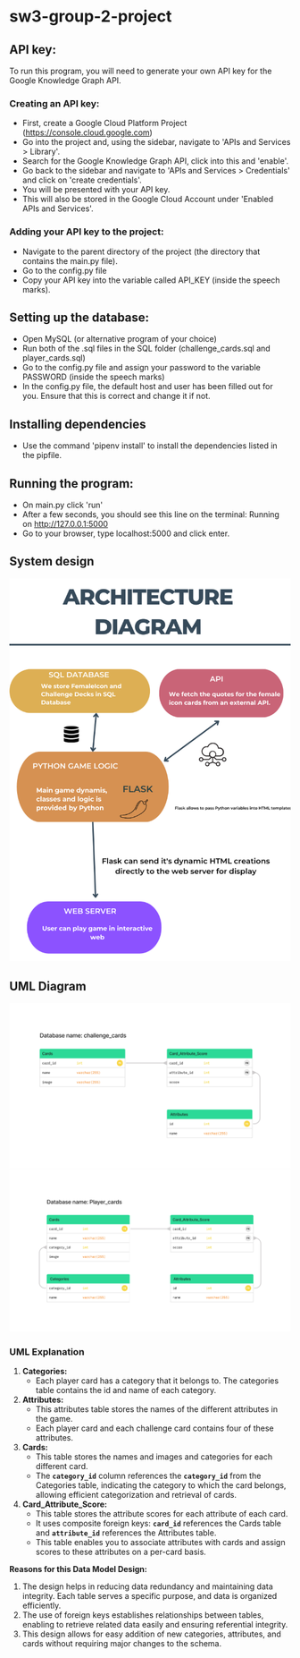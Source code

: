 # sw3-group-2-project

## API key:

To run this program, you will need to generate your own API key for the Google Knowledge Graph API.

### Creating an API key:

- First, create a Google Cloud Platform Project (https://console.cloud.google.com)
- Go into the project and, using the sidebar, navigate to 'APIs and Services > Library'.
- Search for the Google Knowledge Graph API, click into this and 'enable'.
- Go back to the sidebar and navigate to 'APIs and Services > Credentials' and click on 'create credentials'.
- You will be presented with your API key.
- This will also be stored in the Google Cloud Account under 'Enabled APIs and Services'.

### Adding your API key to the project:
- Navigate to the parent directory of the project (the directory that contains the main.py file).
- Go to the config.py file 
- Copy your API key into the variable called API_KEY (inside the speech marks).

## Setting up the database:
- Open MySQL (or alternative program of your choice)
- Run both of the .sql files in the SQL folder (challenge_cards.sql and player_cards.sql)
- Go to the config.py file and assign your password to the variable PASSWORD (inside the speech marks)
- In the config.py file, the default host and user has been filled out for you. Ensure that this is correct and change it if not. 

## Installing dependencies
- Use the command 'pipenv install' to install the dependencies listed in the pipfile.

## Running the program:
- On main.py click 'run'
- After a few seconds, you should see this line on the terminal:
    Running on http://127.0.0.1:5000
- Go to your browser, type localhost:5000 and click enter.

## System design
![image](https://github.com/Adaezeeke1/sw3-group-2-project/blob/main/system_design.png)

## UML Diagram
![image](https://github.com/Adaezeeke1/sw3-group-2-project/blob/main/UML%20for%20challenge_cards.jpg)
![image](https://github.com/Adaezeeke1/sw3-group-2-project/blob/main/UML%20for%20player_cards.jpg)

### UML Explanation

1. **Categories:** 
    - Each player card has a category that it belongs to. The categories table contains the id and name of each category. 
2. **Attributes:**
    - This attributes table stores the names of the different attributes in the game. 
    - Each player card and each challenge card contains four of these attributes.
3. **Cards:**
    - This table stores the names and images and categories for each different card.
    - The **`category_id`** column references the **`category_id`** from the Categories table, indicating the category to which the card belongs, allowing efficient categorization and retrieval of cards.
4. **Card_Attribute_Score:**
    - This table stores the attribute scores for each attribute of each card. 
    - It uses composite foreign keys: **`card_id`** references the Cards table and **`attribute_id`** references the Attributes table.
    - This table enables you to associate attributes with cards and assign scores to these attributes on a per-card basis.

**Reasons for this Data Model Design:**

1. The design helps in reducing data redundancy and maintaining data integrity. Each table serves a specific purpose, and data is organized efficiently.
2. The use of foreign keys establishes relationships between tables, enabling to retrieve related data easily and ensuring referential integrity.
3. This design allows for easy addition of new categories, attributes, and cards without requiring major changes to the schema.